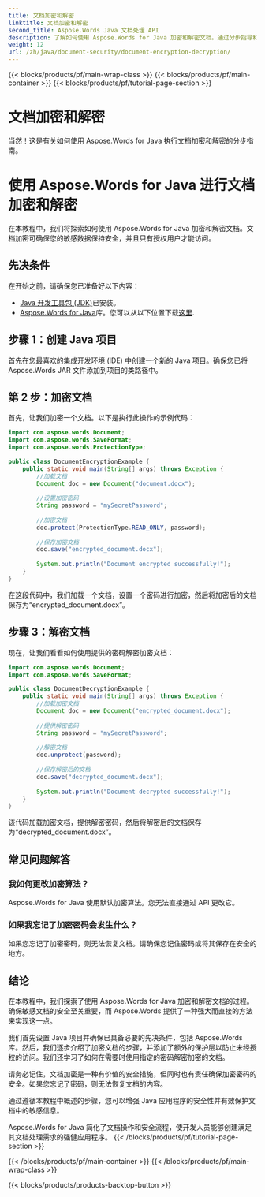```yaml
---
title: 文档加密和解密
linktitle: 文档加密和解密
second_title: Aspose.Words Java 文档处理 API
description: 了解如何使用 Aspose.Words for Java 加密和解密文档。通过分步指导和源代码示例有效地保护您的数据。
weight: 12
url: /zh/java/document-security/document-encryption-decryption/
---
```


{{< blocks/products/pf/main-wrap-class >}}
{{< blocks/products/pf/main-container >}}
{{< blocks/products/pf/tutorial-page-section >}}

# 文档加密和解密

当然！这是有关如何使用 Aspose.Words for Java 执行文档加密和解密的分步指南。

# 使用 Aspose.Words for Java 进行文档加密和解密

在本教程中，我们将探索如何使用 Aspose.Words for Java 加密和解密文档。文档加密可确保您的敏感数据保持安全，并且只有授权用户才能访问。

## 先决条件

在开始之前，请确保您已准备好以下内容：

- [Java 开发工具包 (JDK)](https://www.oracle.com/java/technologies/javase-downloads.html)已安装。
- [Aspose.Words for Java](https://products.aspose.com/words/java)库。您可以从以下位置下载[这里](https://downloads.aspose.com/words/java).

## 步骤 1：创建 Java 项目

首先在您最喜欢的集成开发环境 (IDE) 中创建一个新的 Java 项目。确保您已将 Aspose.Words JAR 文件添加到项目的类路径中。

## 第 2 步：加密文档

首先，让我们加密一个文档。以下是执行此操作的示例代码：

```java
import com.aspose.words.Document;
import com.aspose.words.SaveFormat;
import com.aspose.words.ProtectionType;

public class DocumentEncryptionExample {
    public static void main(String[] args) throws Exception {
        //加载文档
        Document doc = new Document("document.docx");
        
        //设置加密密码
        String password = "mySecretPassword";
        
        //加密文档
        doc.protect(ProtectionType.READ_ONLY, password);
        
        //保存加密文档
        doc.save("encrypted_document.docx");
        
        System.out.println("Document encrypted successfully!");
    }
}
```

在这段代码中，我们加载一个文档，设置一个密码进行加密，然后将加密后的文档保存为“encrypted_document.docx”。

## 步骤 3：解密文档

现在，让我们看看如何使用提供的密码解密加密文档：

```java
import com.aspose.words.Document;
import com.aspose.words.SaveFormat;

public class DocumentDecryptionExample {
    public static void main(String[] args) throws Exception {
        //加载加密文档
        Document doc = new Document("encrypted_document.docx");
        
        //提供解密密码
        String password = "mySecretPassword";
        
        //解密文档
        doc.unprotect(password);
        
        //保存解密后的文档
        doc.save("decrypted_document.docx");
        
        System.out.println("Document decrypted successfully!");
    }
}
```

该代码加载加密文档，提供解密密码，然后将解密后的文档保存为“decrypted_document.docx”。

## 常见问题解答

### 我如何更改加密算法？
Aspose.Words for Java 使用默认加密算法。您无法直接通过 API 更改它。

### 如果我忘记了加密密码会发生什么？
如果您忘记了加密密码，则无法恢复文档。请确保您记住密码或将其保存在安全的地方。

## 结论

在本教程中，我们探索了使用 Aspose.Words for Java 加密和解密文档的过程。确保敏感文档的安全至关重要，而 Aspose.Words 提供了一种强大而直接的方法来实现这一点。

我们首先设置 Java 项目并确保已具备必要的先决条件，包括 Aspose.Words 库。然后，我们逐步介绍了加密文档的步骤，并添加了额外的保护层以防止未经授权的访问。我们还学习了如何在需要时使用指定的密码解密加密的文档。

请务必记住，文档加密是一种有价值的安全措施，但同时也有责任确保加密密码的安全。如果您忘记了密码，则无法恢复文档的内容。

通过遵循本教程中概述的步骤，您可以增强 Java 应用程序的安全性并有效保护文档中的敏感信息。

Aspose.Words for Java 简化了文档操作和安全流程，使开发人员能够创建满足其文档处理需求的强健应用程序。
{{< /blocks/products/pf/tutorial-page-section >}}

{{< /blocks/products/pf/main-container >}}
{{< /blocks/products/pf/main-wrap-class >}}

{{< blocks/products/products-backtop-button >}}

